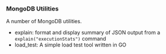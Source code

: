 <h3>MongoDB Utilities</h3>

A number of MongoDB utilities.

- explain: format and display summary of JSON output from a `explain("executionStats")` command
- load_test: A simple load test tool written in GO